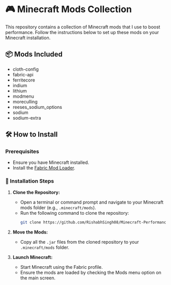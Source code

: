 # 🎮 Minecraft Mods Collection

This repository contains a collection of Minecraft mods that I use to boost performance. Follow the instructions below to set up these mods on your Minecraft installation.

## 📦 Mods Included

- cloth-config
- fabric-api
- ferritecore
- indium
- lithium
- modmenu
- moreculling
- reeses_sodium_options
- sodium
- sodium-extra

## 🛠️ How to Install

### Prerequisites

- Ensure you have Minecraft installed.
- Install the [Fabric Mod Loader](https://fabricmc.net/use/).

### 📜 Installation Steps

1. **Clone the Repository:**
   - Open a terminal or command prompt and navigate to your Minecraft mods folder (e.g., `.minecraft/mods`).
   - Run the following command to clone the repository:
     ```sh
     git clone https://github.com/RishabhSingh08/Minecraft-Performance-Mods-Fabric121.git
     ```

2. **Move the Mods:**
   - Copy all the `.jar` files from the cloned repository to your `.minecraft/mods` folder.

3. **Launch Minecraft:**
   - Start Minecraft using the Fabric profile.
   - Ensure the mods are loaded by checking the Mods menu option on the main screen.
